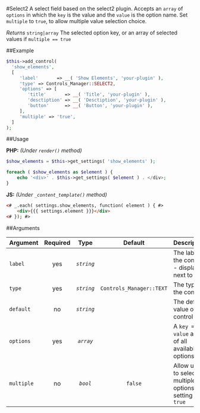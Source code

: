 #Select2
A select field based on the select2 plugin. Accepts an `array` of `options` in which the `key` is the value and the `value` is the option name. Set `multiple` to `true`, to allow multiple value selection choice.

*Returns* `string|array` The selected option key, or an array of selected values if `multiple == true`

##Example

```php
$this->add_control(
  'show_elements',
  [
     'label'       => __( 'Show Elements', 'your-plugin' ),
     'type' => Controls_Manager::SELECT2,
     'options' => [
     	'title'       => __( 'Title', 'your-plugin' ),
     	'desctiption' => __( 'Desctiption', 'your-plugin' ),
     	'button'      => __( 'Button', 'your-plugin' ),
     ],
	 'multiple' => 'true',
  ]
);
```

##Usage

**PHP:** *(Under `render()` method)*
```php
$show_elements = $this->get_settings( 'show_elements' );

foreach ( $show_elements as $element ) {
    echo '<div>' . $this->get_settings( $element ) . </div>;
}
```

**JS:** *(Under `_content_template()` method)*
```html
<# _.each( settings.show_elements, function( element ) { #>
    <div>{{{ settings.element }}}</div>
<# }); #>
```

##Arguments

Argument       | Required   | Type         | Default                      | Description
------------   | :--------: | :------:     | :--------------------------: | ---------------------------------------------
`label`        | yes        | *`string`*   |                              | The label of the control - displayed next to it
`type`         | yes        | *`string`*   | `Controls_Manager::TEXT`     | The type of the control
`default`      | no         | *`string`*   |                              | The default value of the control
`options`      | yes        | *`array`*    |                              | A `key => value` array of all available options 
`multiple`     | no         | *`bool`*     | `false`                      | Allow users to select multiple options by setting to `true`
